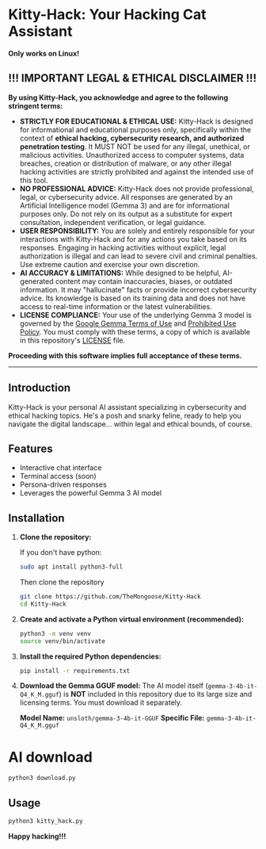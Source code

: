 # Kitty-Hack: Your Hacking Cat Assistant  
**Only works on Linux!** 
## !!! IMPORTANT LEGAL & ETHICAL DISCLAIMER !!!

**By using Kitty-Hack, you acknowledge and agree to the following stringent terms:**

* **STRICTLY FOR EDUCATIONAL & ETHICAL USE:** Kitty-Hack is designed for informational and educational purposes only, specifically within the context of **ethical hacking, cybersecurity research, and authorized penetration testing**. It MUST NOT be used for any illegal, unethical, or malicious activities. Unauthorized access to computer systems, data breaches, creation or distribution of malware, or any other illegal hacking activities are strictly prohibited and against the intended use of this tool.
* **NO PROFESSIONAL ADVICE:** Kitty-Hack does not provide professional, legal, or cybersecurity advice. All responses are generated by an Artificial Intelligence model (Gemma 3) and are for informational purposes only. Do not rely on its output as a substitute for expert consultation, independent verification, or legal guidance.
* **USER RESPONSIBILITY:** You are solely and entirely responsible for your interactions with Kitty-Hack and for any actions you take based on its responses. Engaging in hacking activities without explicit, legal authorization is illegal and can lead to severe civil and criminal penalties. Use extreme caution and exercise your own discretion.
* **AI ACCURACY & LIMITATIONS:** While designed to be helpful, AI-generated content may contain inaccuracies, biases, or outdated information. It may "hallucinate" facts or provide incorrect cybersecurity advice. Its knowledge is based on its training data and does not have access to real-time information or the latest vulnerabilities.
* **LICENSE COMPLIANCE:** Your use of the underlying Gemma 3 model is governed by the [Google Gemma Terms of Use](https://ai.google.dev/gemma/terms) and [Prohibited Use Policy](https://ai.google.dev/gemma/prohibited_use_policy). You must comply with these terms, a copy of which is available in this repository's [LICENSE](LICENSE) file.

**Proceeding with this software implies full acceptance of these terms.**



---

## Introduction

Kitty-Hack is your personal AI assistant specializing in cybersecurity and ethical hacking topics. He's a posh and snarky feline, ready to help you navigate the digital landscape... within legal and ethical bounds, of course.

## Features

* Interactive chat interface
* Terminal access (soon)
* Persona-driven responses
* Leverages the powerful Gemma 3 AI model

## Installation

1.  **Clone the repository:**

    If you don't have python:
    ```bash
    sudo apt install python3-full
    ```
    Then clone the repository
    ```bash
    git clone https://github.com/TheMongoose/Kitty-Hack
    cd Kitty-Hack
    ```

3.  **Create and activate a Python virtual environment (recommended):**
    ```bash
    python3 -m venv venv
    source venv/bin/activate
    ```

4.  **Install the required Python dependencies:**
    ```bash
    pip install -r requirements.txt
    ```

5.  **Download the Gemma GGUF model:**
    The AI model itself (`gemma-3-4b-it-Q4_K_M.gguf`) is **NOT** included in this repository due to its large size and licensing terms. You must download it separately.

    **Model Name:** `unsloth/gemma-3-4b-it-GGUF`
    **Specific File:** `gemma-3-4b-it-Q4_K_M.gguf`

# AI download
```bash
python3 download.py
```

## Usage

```bash
python3 kitty_hack.py
```
**Happy hacking!!!**
